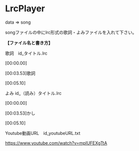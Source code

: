 # LrcPlayer
data => song

songファイルの中にlrc形式の歌詞・よみファイルを入れて下さい。

**【ファイル名と書き方】**

歌詞　id_タイトル.lrc

[00:00.00]

[00:03.53]歌詞

[00:05.10]

よみ id_（読み）タイトル.lrc

[00:00.00]

[00:03.53]かし

[00:05.10]


Youtube動画URL　id_youtubeURL.txt

https://www.youtube.com/watch?v=mpIUFEXgTtA
